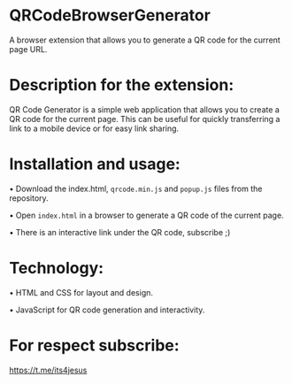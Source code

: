 # QRCodeBrowserGenerator
A browser extension that allows you to generate a QR code for the current page URL.

# Description for the extension:
QR Code Generator is a simple web application that allows you to create a QR code for the current page. This can be useful for quickly transferring a link to a mobile device or for easy link sharing.

# Installation and usage:
• Download the index.html, `qrcode.min.js` and `popup.js` files from the repository.

• Open `index.html` in a browser to generate a QR code of the current page.

• There is an interactive link under the QR code, subscribe ;)

# Technology:
• HTML and CSS for layout and design.

• JavaScript for QR code generation and interactivity.

# For respect subscribe: 
https://t.me/its4jesus
